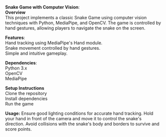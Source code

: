 **Snake Game with Computer Vision**: <br />
**Overview** <br />
This project implements a classic Snake Game using computer vision techniques with Python, MediaPipe, and OpenCV. The game is controlled by hand gestures, allowing players to navigate the snake on the screen. <br />

__Features__: <br />
Hand tracking using MediaPipe's Hand module.<br />
Snake movement controlled by hand gestures. <br />
Simple and intuitive gameplay.<br /> 

__Dependencies__:  <br />
Python 3.x<br />
OpenCV<br />
MediaPipe<br />

**Setup Instructions**<br />
Clone the repository<br />
Install dependencies<br />
Run the game<br />

**Usage:**
Ensure good lighting conditions for accurate hand tracking. 
Hold your hand in front of the camera and move it to control the snake's direction.
Avoid collisions with the snake's body and borders to survive and score points.
